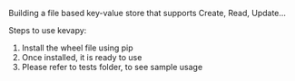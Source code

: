 Building a file based key-value store that supports Create, Read, Update...

Steps to use kevapy:
1. Install the wheel file using pip
2. Once installed, it is ready to use
3. Please refer to tests folder, to see sample usage
